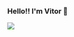 ### Hello!! I'm Vitor 👋


<div class="row">
  <a href="https://github.com/VituHonda">
  <div class="column"  
    <img src="https://github-readme-stats.vercel.app/api?username=vituhonda&show_icons=true&theme=github_dark"/>
  </div>  
  <div class="column">  
    <img src="https://github-readme-stats.vercel.app/api/top-langs/?username=vituhonda&theme=github_dark"/> 
  </div>  
</div>



<!--
**VituHonda/VituHonda** is a ✨ _special_ ✨ repository because its `README.md` (this file) appears on your GitHub profile.

Here are some ideas to get you started:

- 🔭 I’m currently working on ...
- 🌱 I’m currently learning ...
- 👯 I’m looking to collaborate on ...
- 🤔 I’m looking for help with ...
- 💬 Ask me about ...
- 📫 How to reach me: ...
- 😄 Pronouns: ...
- ⚡ Fun fact: ...
-->
